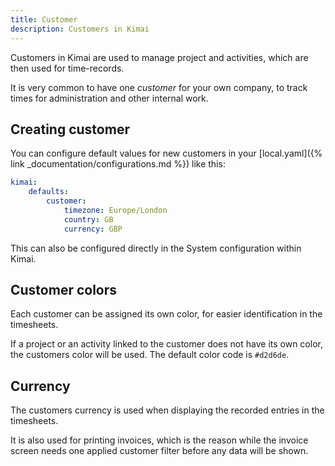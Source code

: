 ```yaml
---
title: Customer
description: Customers in Kimai
---
```


Customers in Kimai are used to manage project and activities, which are then used for time-records.

It is very common to have one _customer_ for your own company, to track times for administration and other internal work.
 
## Creating customer

You can configure default values for new customers in your [local.yaml]({% link _documentation/configurations.md %}) like this: 
```yaml
kimai:
    defaults:
        customer:
            timezone: Europe/London
            country: GB
            currency: GBP
```

This can also be configured directly in the System configuration within Kimai.

## Customer colors

Each customer can be assigned its own color, for easier identification in the timesheets.

If a project or an activity linked to the customer does not have its own color, the customers color will be used.
The default color code is `#d2d6de`.

## Currency

The customers currency is used when displaying the recorded entries in the timesheets.

It is also used for printing invoices, which is the reason while the invoice screen needs one applied customer filter 
before any data will be shown. 
